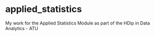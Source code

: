 # applied_statistics
My work for the Applied Statistics Module as part of the HDip in Data Analytics - ATU
